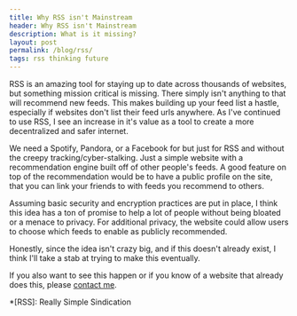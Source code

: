 ```yaml
---
title: Why RSS isn't Mainstream
header: Why RSS isn't Mainstream
description: What is it missing?
layout: post
permalink: /blog/rss/
tags: rss thinking future
---
```



RSS is an amazing tool for staying up to date across thousands of websites, but something mission critical is missing. There simply isn't anything to that will recommend new feeds. This makes building up your feed list a hastle, especially if websites don't list their feed urls anywhere. As I've continued to use RSS, I see an increase in it's value as a tool to create a more decentralized and safer internet.

We need a Spotify, Pandora, or a Facebook for but just for RSS and without the creepy tracking/cyber-stalking. Just a simple website with a recommendation engine built off of other people's feeds. A good feature on top of the recommendation would be to have a public profile on the site, that you can link your friends to with feeds you recommend to others. 

Assuming basic security and encryption practices are put in place, I think this idea has a ton of promise to help a lot of people without being bloated or a menace to privacy. For additional privacy, the website could allow users to choose which feeds to enable as publicly recommended. 

Honestly, since the idea isn't crazy big, and if this doesn't already exist, I think I'll take a stab at trying to make this eventually.

If you also want to see this happen or if you know of a website that already does this, please [contact me](/contact).

*[RSS]: Really Simple Sindication